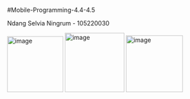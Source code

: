 #Mobile-Programming-4.4-4.5

Ndang Selvia Ningrum - 105220030

<img width="130" alt="image" src="https://github.com/nslv8/Mobile-Programming-4.4-4.5/assets/101075703/5f8d9578-9aab-486e-ab34-5e644a2323a6">
<img width="138" alt="image" src="https://github.com/nslv8/Mobile-Programming-4.4-4.5/assets/101075703/09d0a432-baaf-4fd5-8d93-392bca4693ff">
<img width="132" alt="image" src="https://github.com/nslv8/Mobile-Programming-4.4-4.5/assets/101075703/4caebb14-29a6-405f-b484-d67d9c036edb">
